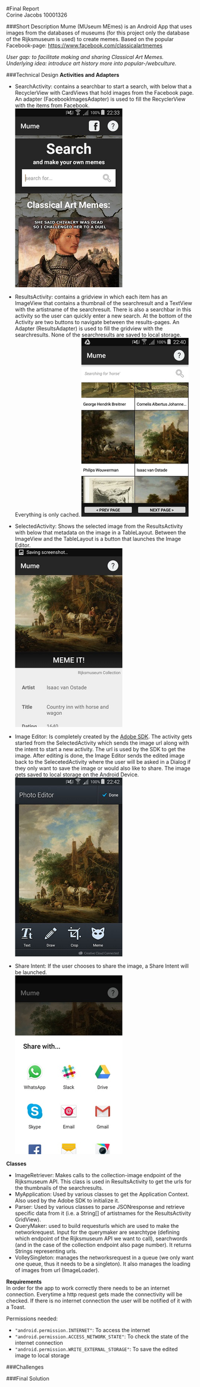 #Final Report  
Corine Jacobs
10001326

###Short Description
Mume (MUseum MEmes) is an Android App that uses images from the databases of museums (for this project only the database of the Rijksmuseum is used) to create memes. Based on the popular Facebook-page: https://www.facebook.com/classicalartmemes  

*User gap: to facilitate making and sharing Classical Art Memes.*  
*Underlying idea: introduce art history more into popular-/webculture.*  

###Technical Design
**Activities and Adapters**  
- SearchActivity: contains a searchbar to start a search, with below that a RecyclerView with CardViews that hold images from the Facebook page. An adapter (FacebookImagesAdapter) is used to fill the RecyclerView with the items from Facebook.
![SearchActivity](/doc/searchactivity28jan2016.jpg)  

- ResultsActivity: contains a gridview in which each item has an ImageView that contains a thumbnail of the searchresult and a TextView with the artistname of the searchresult. There is also a searchbar in this activity so the user can quickly enter a new search. At the bottom of the Activity are two buttons to navigate between the results-pages. An Adapter (ResultsAdapter) is used to fill the gridview with the searchresults. None of the searchresults are saved to local storage. Everything is only cached. 
![ResultsActivity](/doc/resultsactivity28jan2016.jpg)  

- SelectedActivity: Shows the selected image from the ResultsActivity with below that metadata on the image in a TableLayout. Between the ImageView and the TableLayout is a button that launches the Image Editor.  
![SelectedActivity](/doc/selectedactivity28jan2016.jpg)  

- Image Editor: Is completely created by the [Adobe SDK](https://creativesdk.adobe.com/). The activity gets started from the SelectedActivity which sends the image url along with the intent to start a new activity. The url is used by the SDK to get the image. After editing is done, the Image Editor sends the edited image back to the SelecetedActivity where the user will be asked in a Dialog if they only want to save the image or would also like to share. The image gets saved to local storage on the Android Device.
![ImageEditor](/doc/imageeditor28jan2016.jpg)  

- Share Intent: If the user chooses to share the image, a Share Intent will be launched.  
![ShareIntent](/doc/shareintent28jan2016.jpg)  

**Classes**  
- ImageRetriever: Makes calls to the collection-image endpoint of the Rijksmuseum API. This class is used in ResultsActivity to get the urls for the thumbnails of the searchresults.
- MyApplication: Used by various classes to get the Application Context. Also used by the Adobe SDK to initialize it.
- Parser: Used by various classes to parse JSONresponse and retrieve specific data from it (i.e. a String[] of artistnames for the ResultsActivity GridView).
- QueryMaker: used to build requesturls which are used to make the networkrequest. Input for the querymaker are searchtype (defining which endpoint of the Rijksmuseum API we want to call), searchwords (and in the case of the collection endpoint also page number). It returns Strings representing urls.
- VolleySingleton: manages the networksrequest in a queue (we only want one queue, thus it needs to be a singleton). It also manages the loading of images from url (ImageLoader).

**Requirements**  
In order for the app to work correctly there needs to be an internet connection. Everytime a http request gets made the connectivity will be checked. If there is no internet connection the user will be notified of it with a Toast.  

Permissions needed:
- `"android.permission.INTERNET"`: To access the internet
- `"android.permission.ACCESS_NETWORK_STATE"`: To check the state of the internet connection
- `"android.permission.WRITE_EXTERNAL_STORAGE"`: To save the edited image to local storage


###Challenges

###Final Solution
